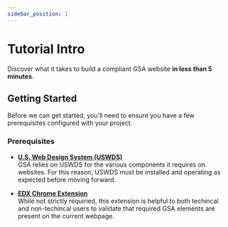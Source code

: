 ```yaml
---
sidebar_position: 1
---
```


# Tutorial Intro

Discover what it takes to build a compliant GSA website **in less than 5 minutes**.

## Getting Started

Before we can get started, you'll need to ensure you have a few prerequisites configured with your project.

### Prerequisites

- [**U.S. Web Design System (USWDS)**](https://designsystem.digital.gov)<br />GSA relies on USWDS for the various components it requires on websites. For this reason, USWDS must be installed and operating as expected before moving forward.

- [**EDX Chrome Extension**](https://github.com/GSA/EDX-chrome-extension)<br />While not strictly requiried, this extension is helpful to both techincal and non-techincal users to validate that required GSA elements are present on the current webpage.
